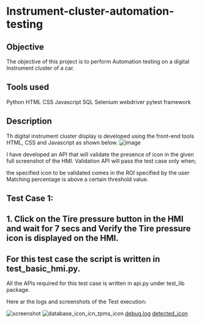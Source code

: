 # Instrument-cluster-automation-testing
## Objective
The objective of this project is to perform Automation testing on a digital Instrument cluster of a car.
## Tools used
Python
HTML
CSS
Javascript
SQL
Selenium webdriver
pytest framework

## Description

Th digital instrument cluster display is developed using the front-end tools HTML, CSS and Javascript as shown below.
![image](https://github.com/Dinesh-D-2000/Instrument-cluster-automation-testing/assets/109975786/dc42240c-5320-431b-b646-76678dc88259)



I have developed an API that will validate the presence of icon in the given full screenshot of the HMI. 
Validation API will pass the test case only when;

the specified icon to be validated comes in the ROI specified by the user
Matching percentage is above a certain threshold value.

## Test Case 1:
## 1. Click on the Tire pressure button in the HMI and wait for 7 secs and Verify the Tire pressure icon is displayed on the HMI.

## For this test case the script is written in test_basic_hmi.py.
All the APIs required for this test case is written in api.py under test_lib package.

Here ar the logs and screenshots of the Test execution:

![screenshot](https://github.com/Dinesh-D-2000/Instrument-cluster-automation-testing/assets/109975786/d5ba96d3-a3f9-4788-b4a9-098e70c118a3)
![database_icon_icn_tpms_icon](https://github.com/Dinesh-D-2000/Instrument-cluster-automation-testing/assets/109975786/faf9b745-6dc1-493d-abe7-98f16c8800a0)
[debug.log](https://github.com/user-attachments/files/15588686/debug.log)
[detected_icon](https://github.com/Dinesh-D-2000/Instrument-cluster-automation-testing/assets/109975786/f605dfe2-12c1-4ef3-8bd9-50f6d2fa5afd)





